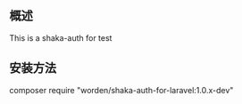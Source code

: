 ## 概述

This is a shaka-auth for test

## 安装方法
composer require "worden/shaka-auth-for-laravel:1.0.x-dev"
